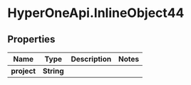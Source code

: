 # HyperOneApi.InlineObject44

## Properties
Name | Type | Description | Notes
------------ | ------------- | ------------- | -------------
**project** | **String** |  | 


